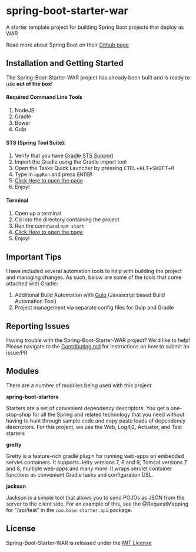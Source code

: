# spring-boot-starter-war
A starter template project for building Spring Boot projects that deploy as WAR

Read more about Spring Boot on their [Github page](https://github.com/spring-projects/spring-boot)

## Installation and Getting Started <a name="getting-started"/>

The Spring-Boot-Starter-WAR project has already been built and is ready to use **out of the box**!

#### Required Command Line Tools

1. NodeJS
2. Gradle
3. Bower
4. Gulp

#### STS (Spring Tool Suite):

1. Verify that you have [Gradle STS Support](http://docs.spring.io/sts/docs/2.9.0.old/reference/html/gradle/installation.html)
2. Import the Gradle using the Gradle import tool
3. Open the Tasks Quick Launcher by pressing <kbd>CTRL</kbd>+<kbd>ALT</kbd>+<kbd>SHIFT</kbd>+<kbd>R</kbd>
4. Type in `appRun` and press <kbd>ENTER</kbd>
5. [Click Here to open the page](http://localhost:5555/app/starter)
6. Enjoy!

#### Terminal

1. Open up a terminal
2. Cd into the directory containing the project
3. Run the command `npm start`
4. [Click Here to open the page](http://localhost:5555/app/starter)
5. Enjoy!

## Important Tips

I have included several automation tools to help with building the project and managing changes. As such, below are some of the tools that come attached with Gradle:

1. Additional Build Automation with [Gulp](http://gulpjs.com/) (Javascript based Build Automation Tool)
2. Project management via separate config files for Gulp and Gradle

## Reporting Issues <a name="reporting-issues"/>

Having trouble with the Spring-Boot-Starter-WAR project? We'd like to help! Please navigate to the [Contributing.md](https://github.com/Stephn-R/spring-boot-starter-war/blob/master/CONTRIBUTING.md) for instructions on how to submit an issue/PR

## Modules

There are a number of modules being used with this project

**spring-boot-starters**

Starters are a set of convenient dependency descriptors. You get a one-stop-shop for all the Spring and related technology that you need without having to hunt through sample code and copy paste loads of dependency descriptors. For this project, we use the Web, Log4j2, Actuator, and Test starters

**gretty**

Gretty is a feature-rich gradle plugin for running web-apps on embedded servlet containers. It supports Jetty versions 7, 8 and 9, Tomcat versions 7 and 8, multiple web-apps and many more. It wraps servlet container functions as convenient Gradle tasks and configuration DSL.

**jackson**

Jackson is a simple tool that allows you to send POJOs as JSON from the server to the client side. For an example of this, see the @RequestMapping for "/api/test" in the `com.base.starter.api` package.

## License

Spring-Boot-Starter-WAR is released under the [MIT License](https://github.com/Stephn-R/spring-boot-starter-war/blob/master/LICENSE)

